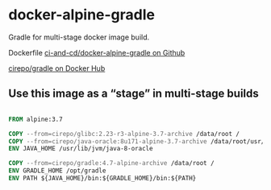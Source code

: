 # docker-alpine-gradle

Gradle for multi-stage docker image build.

Dockerfile [ci-and-cd/docker-alpine-gradle on Github](https://github.com/ci-and-cd/docker-alpine-gradle)

[cirepo/gradle on Docker Hub](https://hub.docker.com/r/cirepo/gradle/)

## Use this image as a “stage” in multi-stage builds

```dockerfile

FROM alpine:3.7

COPY --from=cirepo/glibc:2.23-r3-alpine-3.7-archive /data/root /
COPY --from=cirepo/java-oracle:8u171-alpine-3.7-archive /data/root/usr/lib/jvm/java-8-oracle /usr/lib/jvm/java-8-oracle
ENV JAVA_HOME /usr/lib/jvm/java-8-oracle

COPY --from=cirepo/gradle:4.7-alpine-archive /data/root /
ENV GRADLE_HOME /opt/gradle
ENV PATH ${JAVA_HOME}/bin:${GRADLE_HOME}/bin:${PATH}

```
